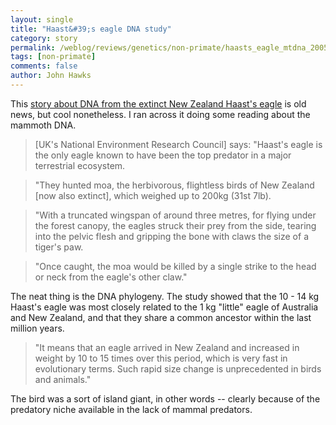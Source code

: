 ```yaml
---
layout: single 
title: "Haast&#39;s eagle DNA study" 
category: story
permalink: /weblog/reviews/genetics/non-primate/haasts_eagle_mtdna_2005.html
tags: [non-primate] 
comments: false 
author: John Hawks 
---
```



<p>
This <a href="http://news.bbc.co.uk/1/hi/sci/tech/4138147.stm">story about DNA from the extinct New Zealand Haast's eagle</a> is old news, but cool nonetheless. I ran across it doing some reading about the mammoth DNA. 
</p>

<blockquote>[UK's National Environment Research Council] says: "Haast's eagle is the only eagle known to have been the top predator in a major terrestrial ecosystem.</blockquote>

<blockquote>"They hunted moa, the herbivorous, flightless birds of New Zealand [now also extinct], which weighed up to 200kg (31st 7lb).</blockquote>

<blockquote>"With a truncated wingspan of around three metres, for flying under the forest canopy, the eagles struck their prey from the side, tearing into the pelvic flesh and gripping the bone with claws the size of a tiger's paw.</blockquote>

<blockquote>"Once caught, the moa would be killed by a single strike to the head or neck from the eagle's other claw."</blockquote>

<p>
The neat thing is the DNA phylogeny. The study showed that the 10 - 14 kg Haast's eagle was most closely related to the 1 kg "little" eagle of Australia and New Zealand, and that they share a common ancestor within the last million years. 
</p>

<blockquote>"It means that an eagle arrived in New Zealand and increased in weight by 10 to 15 times over this period, which is very fast in evolutionary terms. Such rapid size change is unprecedented in birds and animals."</blockquote>

<p>
The bird was a sort of island giant, in other words -- clearly because of the predatory niche available in the lack of mammal predators. 
</p>

